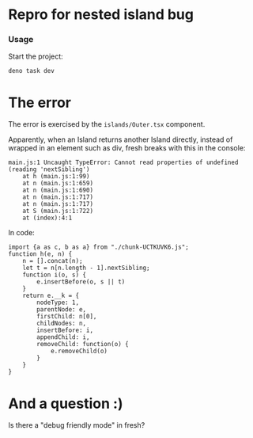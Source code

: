 # Repro for nested island bug

### Usage

Start the project:

```
deno task dev
```

# The error

The error is exercised by the `islands/Outer.tsx` component.

Apparently, when an Island returns another Island directly, instead of wrapped
in an element such as div, fresh breaks with this in the console:

```
main.js:1 Uncaught TypeError: Cannot read properties of undefined (reading 'nextSibling')
    at h (main.js:1:99)
    at n (main.js:1:659)
    at n (main.js:1:690)
    at n (main.js:1:717)
    at n (main.js:1:717)
    at S (main.js:1:722)
    at (index):4:1
```

In code:

```
import {a as c, b as a} from "./chunk-UCTKUVK6.js";
function h(e, n) {
    n = [].concat(n);
    let t = n[n.length - 1].nextSibling;
    function i(o, s) {
        e.insertBefore(o, s || t)
    }
    return e.__k = {
        nodeType: 1,
        parentNode: e,
        firstChild: n[0],
        childNodes: n,
        insertBefore: i,
        appendChild: i,
        removeChild: function(o) {
            e.removeChild(o)
        }
    }
}
```

# And a question :)

Is there a "debug friendly mode" in fresh?
